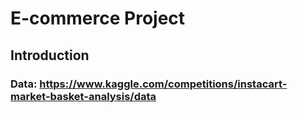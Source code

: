# E-commerce Project
## Introduction
### Data: https://www.kaggle.com/competitions/instacart-market-basket-analysis/data
